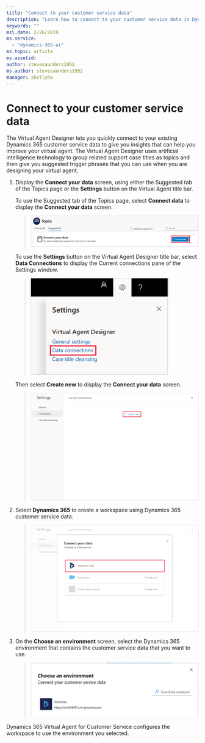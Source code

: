 ```yaml
---
title: "Connect to your customer service data"
description: "Learn how to connect to your customer service data in Dynamics 365 Virtual Agent for Customer Service."
keywords: ""
ms\.date: 2/26/2019
ms.service:
  - "dynamics-365-ai"
ms.topic: article
ms.assetid: 
author: stevesaunders1952
ms.author: stevesaunders1952
manager: shellyha
---
```


# Connect to your customer service data

The Virtual Agent Designer lets you quickly connect to your existing Dynamics 365 customer service data to give you insights that can help you improve your virtual agent. The Virtual Agent Designer uses artificial intelligence technology to group related support case titles as topics and then give you suggested trigger phrases that you can use when you are designing your virtual agent.

1. Display the **Connect your data** screen, using either the Suggested tab of the Topics page or the **Settings** button on the Virtual Agent title bar.

    To use the Suggested tab of the Topics page, select **Connect data** to display the **Connect your data** screen.

   > ![Connect Suggested tab](media/connect-suggestions.png)

    To use the **Settings** button on the Virtual Agent Designer title bar, select **Data Connections** to display the Current connections pane of the Settings window.

   > ![Display current connections](media/connect-settings.png)

    Then select **Create new** to display the **Connect your data** screen.

   > ![Create new](media/connect-data.png)

2. Select **Dynamics 365** to create a workspace using Dynamics 365 customer service data.

   > ![Select Dynamics 365](media/connect-dynamics.png)

3. On the **Choose an environment** screen, select the Dynamics 365 environment that contains the customer service data that you want to use.

   > ![Choose environment](media/choose-environment.png)

Dynamics 365 Virtual Agent for Customer Service configures the workspace to use the environment you selected.
